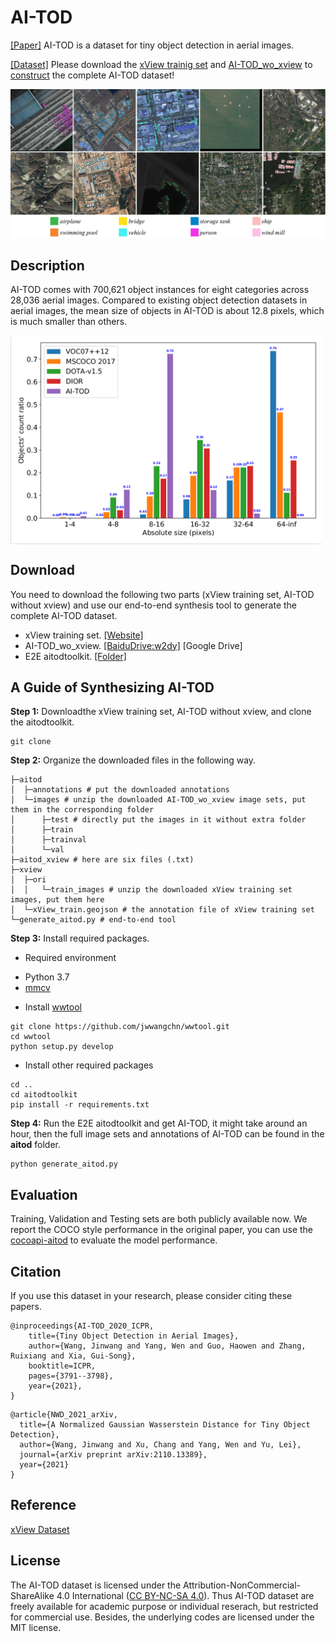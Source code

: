 # AI-TOD

[[Paper]](https://drive.google.com/file/d/1IiTp7gilwDCGr8QR_H9Covz8aVK7LXiI/view?usp=sharing) AI-TOD is a dataset for tiny object detection in aerial images.


[[Dataset]](https://github.com/jwwangchn/AI-TOD) Please download the [xView trainig set](http://xviewdataset.org/#dataset) and [AI-TOD_wo_xview](https://pan.baidu.com/s/1AlhHIxpvkJ1-2ql9JdWqKg) to [construct](aitodtoolkit) the complete AI-TOD dataset!

![](demo/samples.png)

## Description

AI-TOD comes with 700,621 object instances for eight categories across 28,036 aerial images. Compared to existing object detection datasets in aerial images, the mean size of objects in AI-TOD is about 12.8 pixels, which is much smaller than others.

<img src="demo/size_ratios.png" width="500px" div align=center />

## Download 

You need to download the following two parts (xView training set, AI-TOD without xview) and use our end-to-end synthesis tool to generate the complete AI-TOD dataset.
* xView training set. [[Website]](http://xviewdataset.org/#dataset)
* AI-TOD_wo_xview. [[BaiduDrive:w2dy]](https://pan.baidu.com/s/1AlhHIxpvkJ1-2ql9JdWqKg) [Google Drive]
* E2E aitodtoolkit. [[Folder]](aitodtoolkit)

<!-- You can download the dataset on [Google Drive](https://drive.google.com/drive/folders/1mokzFtLCjyqalSEajYTUmyzXvOHAa4WX?usp=sharing) or [Baidu Drive](https://pan.baidu.com/s/1r2C_fBwQL4q2NRmDM3-RUw) (Password: 0ire). -->

## A Guide of Synthesizing AI-TOD
**Step 1:** Downloadthe xView training set, AI-TOD without xview, and clone the aitodtoolkit.

```
git clone
```

**Step 2:** Organize the downloaded files in the following way.

```
├─aitod
│  ├─annotations # put the downloaded annotations
│  └─images # unzip the downloaded AI-TOD_wo_xview image sets, put them in the corresponding folder
│      ├─test # directly put the images in it without extra folder
│      ├─train 
│      ├─trainval 
│      └─val 
├─aitod_xview # here are six files (.txt)
├─xview
│  ├─ori
│  │   └─train_images # unzip the downloaded xView training set images, put them here
│  └─xView_train.geojson # the annotation file of xView training set
└─generate_aitod.py # end-to-end tool
```

**Step 3:** Install required packages.

* Required environment
- Python 3.7
- [mmcv](https://github.com/open-mmlab/mmcv)

* Install [wwtool](https://github.com/jwwangchn/wwtool)

```
git clone https://github.com/jwwangchn/wwtool.git
cd wwtool
python setup.py develop
```
* Install other required packages

```
cd ..
cd aitodtoolkit
pip install -r requirements.txt
```

**Step 4:** Run the E2E aitodtoolkit and get AI-TOD, it might take around an hour, then the full image sets and annotations of AI-TOD can be found in the **aitod** folder.

```
python generate_aitod.py
```


## Evaluation
Training, Validation and Testing sets are both publicly available now. We report the COCO style performance in the original paper, you can use the [cocoapi-aitod](https://github.com/jwwangchn/cocoapi-aitod) to evaluate the model performance.


## Citation

If you use this dataset in your research, please consider citing these papers.

```
@inproceedings{AI-TOD_2020_ICPR,
    title={Tiny Object Detection in Aerial Images},
    author={Wang, Jinwang and Yang, Wen and Guo, Haowen and Zhang, Ruixiang and Xia, Gui-Song},
    booktitle=ICPR,
    pages={3791--3798},
    year={2021},
}
```

```
@article{NWD_2021_arXiv,
  title={A Normalized Gaussian Wasserstein Distance for Tiny Object Detection},
  author={Wang, Jinwang and Xu, Chang and Yang, Wen and Yu, Lei},
  journal={arXiv preprint arXiv:2110.13389},
  year={2021}
}
```
## Reference
[xView Dataset](http://xviewdataset.org/)

## License

The AI-TOD dataset is licensed under the Attribution-NonCommercial-ShareAlike 4.0 International ([CC BY-NC-SA 4.0](https://creativecommons.org/licenses/by-nc-sa/4.0/)). Thus AI-TOD dataset are freely available for academic purpose or individual reserach, but restricted for commercial use. Besides, the underlying codes are licensed under the MIT license.
